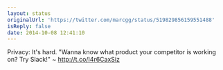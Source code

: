 ```yaml
---
layout: status
originalUrl: 'https://twitter.com/marcgg/status/519829856159551488'
isReply: false
date: 2014-10-08 12:41:10
---
```


Privacy: It's hard. "Wanna know what product your competitor is working on? Try Slack!" ~ http://t.co/I4r6CaxSiz
